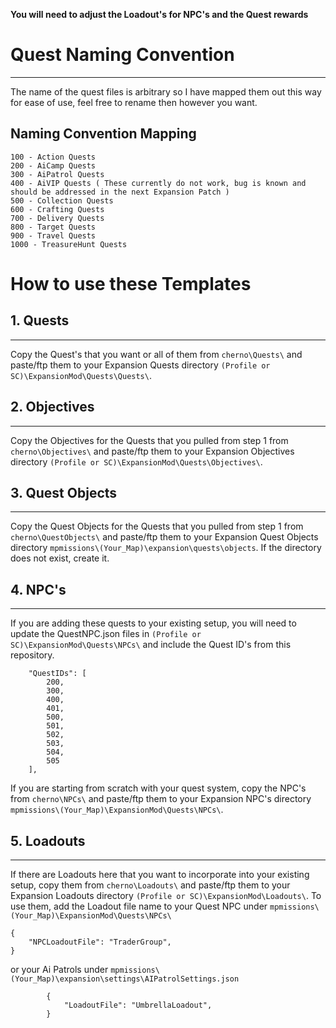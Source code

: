 **You will need to adjust the Loadout's for NPC's and the Quest rewards**

# Quest Naming Convention
---
The name of the quest files is arbitrary so I have mapped them out this way for ease of use, feel free to rename then however you want.

## Naming Convention Mapping
```
100 - Action Quests
200 - AiCamp Quests
300 - AiPatrol Quests
400 - AiVIP Quests ( These currently do not work, bug is known and should be addressed in the next Expansion Patch )
500 - Collection Quests
600 - Crafting Quests
700 - Delivery Quests
800 - Target Quests
900 - Travel Quests
1000 - TreasureHunt Quests
```

# How to use these Templates

## 1. Quests
---
Copy the Quest's that you want or all of them from ```cherno\Quests\``` and paste/ftp them to your Expansion Quests directory ```(Profile or SC)\ExpansionMod\Quests\Quests\```.


## 2. Objectives
---
Copy the Objectives for the Quests that you pulled from step 1 from ```cherno\Objectives\``` and paste/ftp them to your Expansion Objectives directory ```(Profile or SC)\ExpansionMod\Quests\Objectives\```.

## 3. Quest Objects
---
Copy the Quest Objects for the Quests that you pulled from step 1 from ```cherno\QuestObjects\``` and paste/ftp them to your Expansion Quest Objects directory ```mpmissions\(Your_Map)\expansion\quests\objects```. If the directory does not exist, create it.

## 4. NPC's
---
If you are adding these quests to your existing setup, you will need to update the QuestNPC.json files in ```(Profile or SC)\ExpansionMod\Quests\NPCs\``` and include the Quest ID's from this repository.

```
    "QuestIDs": [
        200,
        300,
        400,
        401,
        500,
        501,
        502,
        503,
        504,
        505
    ],
```
If you are starting from scratch with your quest system, copy the NPC's from ```cherno\NPCs\``` and paste/ftp them to your Expansion NPC's directory ```mpmissions\(Your_Map)\ExpansionMod\Quests\NPCs\```.

## 5. Loadouts
---
If there are Loadouts here that you want to incorporate into your existing setup, copy them from ```cherno\Loadouts\``` and paste/ftp them to your Expansion Loadouts directory ```(Profile or SC)\ExpansionMod\Loadouts\```. To use them, add the Loadout file name to your Quest NPC under ```mpmissions\(Your_Map)\ExpansionMod\Quests\NPCs\```
```
{
    "NPCLoadoutFile": "TraderGroup",
}
```
or your Ai Patrols under ```mpmissions\(Your_Map)\expansion\settings\AIPatrolSettings.json```
```
        {
            "LoadoutFile": "UmbrellaLoadout",
        }
```        